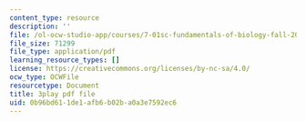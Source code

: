 ```yaml
---
content_type: resource
description: ''
file: /ol-ocw-studio-app/courses/7-01sc-fundamentals-of-biology-fall-2011/0b96bd611de1afb6b02ba0a3e7592ec6_QTb6YsxMbBY.pdf
file_size: 71299
file_type: application/pdf
learning_resource_types: []
license: https://creativecommons.org/licenses/by-nc-sa/4.0/
ocw_type: OCWFile
resourcetype: Document
title: 3play pdf file
uid: 0b96bd61-1de1-afb6-b02b-a0a3e7592ec6
---
```

